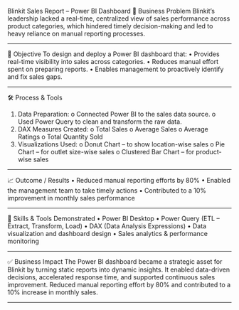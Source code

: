 Blinkit Sales Report – Power BI Dashboard
🧩 Business Problem
Blinkit’s leadership lacked a real-time, centralized view of sales performance across product categories, which hindered timely decision-making and led to heavy reliance on manual reporting processes.
________________________________________
🎯 Objective
To design and deploy a Power BI dashboard that:
•	Provides real-time visibility into sales across categories.
•	Reduces manual effort spent on preparing reports.
•	Enables management to proactively identify and fix sales gaps.
________________________________________
🛠️ Process & Tools
1.	Data Preparation:
o	Connected Power BI to the sales data source.
o	Used Power Query to clean and transform the raw data.
2.	DAX Measures Created:
o	Total Sales
o	Average Sales
o	Average Ratings
o	Total Quantity Sold
3.	Visualizations Used:
o	Donut Chart – to show location-wise sales
o	Pie Chart – for outlet size-wise sales
o	Clustered Bar Chart – for product-wise sales
________________________________________
📈 Outcome / Results
•	Reduced manual reporting efforts by 80%
•	Enabled the management team to take timely actions
•	Contributed to a 10% improvement in monthly sales performance
________________________________________
🧠 Skills & Tools Demonstrated
•	Power BI Desktop
•	Power Query (ETL – Extract, Transform, Load)
•	DAX (Data Analysis Expressions)
•	Data visualization and dashboard design
•	Sales analytics & performance monitoring
________________________________________
✅ Business Impact
The Power BI dashboard became a strategic asset for Blinkit by turning static reports into dynamic insights. It enabled data-driven decisions, accelerated response time, and supported continuous sales improvement.
Reduced manual reporting effort by 80% and contributed to a 10% increase in monthly sales.
________________________________________


